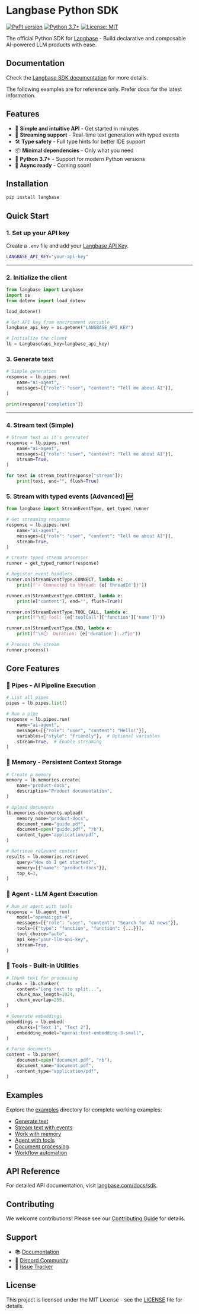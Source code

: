 # Langbase Python SDK

[![PyPI version](https://badge.fury.io/py/langbase.svg)](https://badge.fury.io/py/langbase)
[![Python 3.7+](https://img.shields.io/badge/python-3.7+-blue.svg)](https://www.python.org/downloads/)
[![License: MIT](https://img.shields.io/badge/License-MIT-yellow.svg)](https://opensource.org/licenses/MIT)

The official Python SDK for [Langbase](https://langbase.com) - Build declarative and composable AI-powered LLM products with ease.

## Documentation

Check the [Langbase SDK documentation](https://langbase.com/docs/sdk) for more details.

The following examples are for reference only. Prefer docs for the latest information.

## Features

- 🚀 **Simple and intuitive API** - Get started in minutes
- 🔄 **Streaming support** - Real-time text generation with typed events
- 🛠️ **Type safety** - Full type hints for better IDE support
- 📦 **Minimal dependencies** - Only what you need
- 🐍 **Python 3.7+** - Support for modern Python versions
- 🔌 **Async ready** - Coming soon!

## Installation

```bash
pip install langbase
```

## Quick Start

### 1. Set up your API key

Create a `.env` file and add your [Langbase API Key](https://langbase.com/docs/api-reference/api-keys).
```bash
LANGBASE_API_KEY="your-api-key"
```

---

### 2. Initialize the client

```python
from langbase import Langbase
import os
from dotenv import load_dotenv

load_dotenv()

# Get API key from environment variable
langbase_api_key = os.getenv("LANGBASE_API_KEY")

# Initialize the client
lb = Langbase(api_key=langbase_api_key)
```

### 3. Generate text

```python
# Simple generation
response = lb.pipes.run(
    name="ai-agent",
    messages=[{"role": "user", "content": "Tell me about AI"}],
)

print(response["completion"])
```

---

### 4. Stream text (Simple)

```python
# Stream text as it's generated
response = lb.pipes.run(
    name="ai-agent",
    messages=[{"role": "user", "content": "Tell me about AI"}],
    stream=True,
)

for text in stream_text(response["stream"]):
    print(text, end="", flush=True)
```

### 5. Stream with typed events (Advanced) 🆕

```python
from langbase import StreamEventType, get_typed_runner

# Get streaming response
response = lb.pipes.run(
    name="ai-agent",
    messages=[{"role": "user", "content": "Tell me about AI"}],
    stream=True,
)

# Create typed stream processor
runner = get_typed_runner(response)

# Register event handlers
runner.on(StreamEventType.CONNECT, lambda e: 
    print(f"✓ Connected to thread: {e['threadId']}"))

runner.on(StreamEventType.CONTENT, lambda e: 
    print(e["content"], end="", flush=True))

runner.on(StreamEventType.TOOL_CALL, lambda e: 
    print(f"\n🔧 Tool: {e['toolCall']['function']['name']}"))

runner.on(StreamEventType.END, lambda e: 
    print(f"\n⏱️  Duration: {e['duration']:.2f}s"))

# Process the stream
runner.process()
```

## Core Features

### 🔄 Pipes - AI Pipeline Execution

```python
# List all pipes
pipes = lb.pipes.list()

# Run a pipe
response = lb.pipes.run(
    name="ai-agent",
    messages=[{"role": "user", "content": "Hello!"}],
    variables={"style": "friendly"},  # Optional variables
    stream=True,  # Enable streaming
)
```

### 🧠 Memory - Persistent Context Storage

```python
# Create a memory
memory = lb.memories.create(
    name="product-docs",
    description="Product documentation",
)

# Upload documents
lb.memories.documents.upload(
    memory_name="product-docs",
    document_name="guide.pdf",
    document=open("guide.pdf", "rb"),
    content_type="application/pdf",
)

# Retrieve relevant context
results = lb.memories.retrieve(
    query="How do I get started?",
    memory=[{"name": "product-docs"}],
    top_k=3,
)
```

### 🤖 Agent - LLM Agent Execution

```python
# Run an agent with tools
response = lb.agent_run(
    model="openai:gpt-4",
    messages=[{"role": "user", "content": "Search for AI news"}],
    tools=[{"type": "function", "function": {...}}],
    tool_choice="auto",
    api_key="your-llm-api-key",
    stream=True,
)
```

### 🔧 Tools - Built-in Utilities

```python
# Chunk text for processing
chunks = lb.chunker(
    content="Long text to split...",
    chunk_max_length=1024,
    chunk_overlap=256,
)

# Generate embeddings
embeddings = lb.embed(
    chunks=["Text 1", "Text 2"],
    embedding_model="openai:text-embedding-3-small",
)

# Parse documents
content = lb.parser(
    document=open("document.pdf", "rb"),
    document_name="document.pdf",
    content_type="application/pdf",
)
```

## Examples

Explore the [examples](./examples) directory for complete working examples:

- [Generate text](./examples/pipes/pipes.run.py)
- [Stream text with events](./examples/pipes/pipes.run.typed-stream.py)
- [Work with memory](./examples/memory/)
- [Agent with tools](./examples/agent/)
- [Document processing](./examples/parser/)
- [Workflow automation](./examples/workflow/)

## API Reference

For detailed API documentation, visit [langbase.com/docs/sdk](https://langbase.com/docs/sdk).

## Contributing

We welcome contributions! Please see our [Contributing Guide](CONTRIBUTING.md) for details.

## Support

- 📚 [Documentation](https://langbase.com/docs)
- 💬 [Discord Community](https://langbase.com/discord)
- 🐛 [Issue Tracker](https://github.com/LangbaseInc/langbase-python-sdk/issues)

## License

This project is licensed under the MIT License - see the [LICENSE](LICENSE) file for details.
